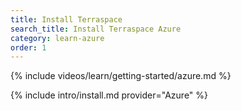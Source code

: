 ```yaml
---
title: Install Terraspace
search_title: Install Terraspace Azure
category: learn-azure
order: 1
---
```


{% include videos/learn/getting-started/azure.md %}

{% include intro/install.md provider="Azure" %}
